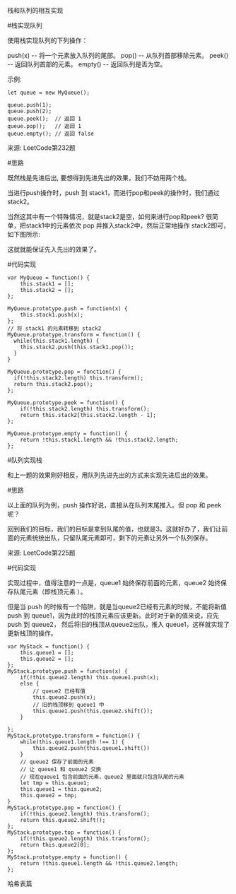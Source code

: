 栈和队列的相互实现

#栈实现队列

使用栈实现队列的下列操作：

push(x) -- 将一个元素放入队列的尾部。 pop() -- 从队列首部移除元素。 peek() -- 返回队列首部的元素。 empty() -- 返回队列是否为空。

示例:

    let queue = new MyQueue();
    
    queue.push(1);
    queue.push(2);  
    queue.peek();  // 返回 1
    queue.pop();   // 返回 1
    queue.empty(); // 返回 false

来源: LeetCode第232题

#思路

既然栈是先进后出, 要想得到先进先出的效果，我们不妨用两个栈。

当进行push操作时，push 到 stack1，而进行pop和peek的操作时，我们通过stack2。

当然这其中有一个特殊情况，就是stack2是空，如何来进行pop和peek? 很简单，把stack1中的元素依次 pop 并推入stack2中，然后正常地操作 stack2即可，如下图所示:



这就就能保证先入先出的效果了。

#代码实现

    var MyQueue = function() {
        this.stack1 = [];
        this.stack2 = [];
    };
    
    MyQueue.prototype.push = function(x) {
        this.stack1.push(x);
    };
    // 将 stack1 的元素转移到 stack2
    MyQueue.prototype.transform = function() {
      while(this.stack1.length) {
        this.stack2.push(this.stack1.pop());
      }
    }
    
    MyQueue.prototype.pop = function() {
      if(!this.stack2.length) this.transform();
      return this.stack2.pop();
    };
    
    MyQueue.prototype.peek = function() {
        if(!this.stack2.length) this.transform();
        return this.stack2[this.stack2.length - 1];
    };
    
    MyQueue.prototype.empty = function() {
        return !this.stack1.length && !this.stack2.length;
    };



#队列实现栈

和上一题的效果刚好相反，用队列先进先出的方式来实现先进后出的效果。

#思路



以上面的队列为例，push 操作好说，直接从在队列末尾推入。但 pop 和 peek 呢？

回到我们的目标，我们的目标是拿到队尾的值，也就是3。这就好办了，我们让前面的元素统统出队，只留队尾元素即可，剩下的元素让另外一个队列保存。



来源: LeetCode第225题

#代码实现

实现过程中，值得注意的一点是，queue1 始终保存前面的元素，queue2 始终保存队尾元素（即栈顶元素 ）。

但是当 push 的时候有一个陷阱，就是当queue2已经有元素的时候，不能将新值 push 到 queue1，因为此时的栈顶元素应该更新。此时对于新的值来说，应先 push 到 queue2， 然后将旧的栈顶从queue2出队，推入 queue1，这样就实现了更新栈顶的操作。

    var MyStack = function() {
        this.queue1 = [];
        this.queue2 = [];
    };
    MyStack.prototype.push = function(x) {
        if(!this.queue2.length) this.queue1.push(x);
        else {
            // queue2 已经有值
            this.queue2.push(x);
            // 旧的栈顶移到 queue1 中
            this.queue1.push(this.queue2.shift());
        }
    
    };
    MyStack.prototype.transform = function() {
        while(this.queue1.length !== 1) {
            this.queue2.push(this.queue1.shift())
        }
        // queue2 保存了前面的元素
        // 让 queue1 和 queue2 交换
        // 现在queue1 包含前面的元素，queue2 里面就只包含队尾的元素
        let tmp = this.queue1;
        this.queue1 = this.queue2;
        this.queue2 = tmp;
    }
    MyStack.prototype.pop = function() {
        if(!this.queue2.length) this.transform();
        return this.queue2.shift();
    };
    MyStack.prototype.top = function() {
        if(!this.queue2.length) this.transform();
        return this.queue2[0];
    };
    MyStack.prototype.empty = function() {
        return !this.queue1.length && !this.queue2.length;
    };



哈希表篇 






